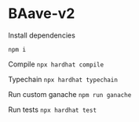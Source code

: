# BAave-v2

Install dependencies

`npm i`

Compile
`npx hardhat compile`

Typechain
`npx hardhat typechain`

Run custom ganache
`npm run ganache`

Run tests
`npx hardhat test`
